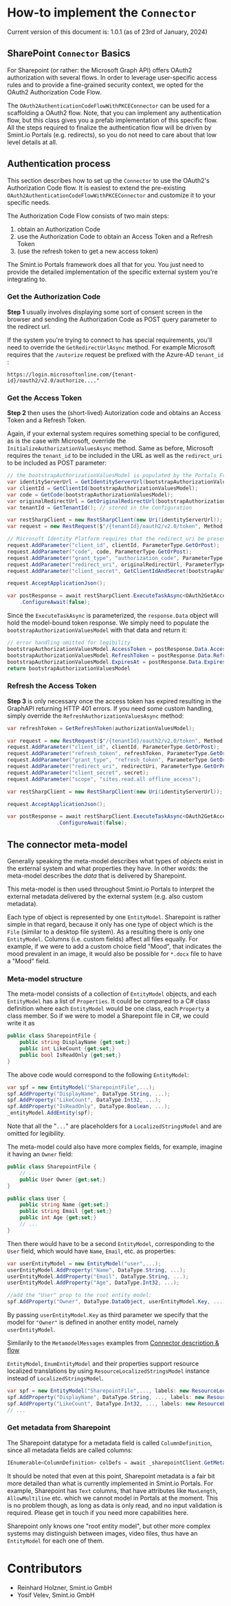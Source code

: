 How-to implement the `Connector`
================================

Current version of this document is: 1.0.1 (as of 23rd of January, 2024)

## SharePoint `Connector` Basics

For Sharepoint (or rather: the Microsoft Graph API) offers OAuth2 authorization with several flows. In order to 
leverage user-specific access rules and to provide a fine-grained security context, we opted for the OAuth2 Authorization 
Code Flow.

The `OAuth2AuthenticationCodeFlowWithPKCEConnector` can be used for a scaffolding a OAuth2 flow. Note, that you can implement
any authentication flow, but this class gives you a prefab implementation of this specific flow. All the steps required
to finalize the authentication flow will be driven by Smint.io Portals (e.g. redirects), so you do not need to care about
that low level details at all.

## Authentication process

This section describes how to set up the `Connector` to use the OAuth2's Authorization Code flow. It is easiest to
extend the pre-existing `OAuth2AuthenticationCodeFlowWithPKCEConnector` and customize it to your specific needs. 

The Authorization Code Flow consists of two main steps:

1. obtain an Authorization Code
2. use the Authorization Code to obtain an Access Token and a Refresh Token
3. (use the refresh token to get a new access token)

The Smint.io Portals framework does all that for you. You just need to provide the detailed implementation of the
specific external system you're integrating to.

### Get the Authorization Code

**Step 1** usually involves displaying some sort of consent screen in the browser and sending the Authorization Code as
POST query parameter to the redirect url.

If the system you're trying to connect to has special requirements, you'll need to override the `GetRedirectUrlAsync`
method. For example Microsoft requires that the `/autorize` request be prefixed with the Azure-AD `tenant_id` :

```http request
https://login.microsoftonline.com/{tenant-id}/oauth2/v2.0/authorize...."
```

### Get the Access Token
**Step 2** then uses the (short-lived) Autorization code and obtains an Access Token and a Refresh Token.

Again, if your external system requires something special to be configured, as is the case with Microsoft, override
the `InitializeAuthorizationValuesAsync` method. Same as before, Microsoft requires the `tenant_id` to be included in
the URL as well as the `redirect_uri` to be included as POST parameter:

```c#
// the bootstrapAuthorizationValuesModel is populated by the Portals Framework
var identityServerUrl = GetIdentityServerUrl(bootstrapAuthorizationValuesModel);
var clientId = GetClientId(bootstrapAuthorizationValuesModel);
var code = GetCode(bootstrapAuthorizationValuesModel);
var originalRedirectUrl = GetOriginalRedirectUrl(bootstrapAuthorizationValuesModel);
var tenantId = GetTenantId(); // stored in the Configuration

var restSharpClient = new RestSharpClient(new Uri(identityServerUrl)); //stored in the Configuration
var request = new RestRequest($"/{tenantId}/oauth2/v2.0/token", Method.POST);

// Microsoft Identity Platform requires that the redirect_uri be present
request.AddParameter("client_id", clientId, ParameterType.GetOrPost);
request.AddParameter("code", code, ParameterType.GetOrPost);
request.AddParameter("grant_type", "authorization_code", ParameterType.GetOrPost);
request.AddParameter("redirect_uri", originalRedirectUrl, ParameterType.GetOrPost);
request.AddParameter("client_secret", GetClientIdAndSecret(bootstrapAuthorizationValuesModel).ClientSecret);

request.AcceptApplicationJson();

var postResponse = await restSharpClient.ExecuteTaskAsync<OAuth2GetAccessTokenResponse>(request)
    .ConfigureAwait(false);
```

Since the `ExecuteTaskAsync` is parameterized, the `response.Data` object will hold the model-bound token response. We simply need to populate the `bootstrapAuthorizationValuesModel`
with that data and return it: 
```c#
// error handling omitted for legibility
bootstrapAuthorizationValuesModel.AccessToken = postResponse.Data.AccessToken;
bootstrapAuthorizationValuesModel.RefreshToken = postResponse.Data.RefreshToken;
bootstrapAuthorizationValuesModel.ExpiresAt = postResponse.Data.ExpiresAt;
return bootstrapAuthorizationValuesModel
```

### Refresh the Access Token
**Step 3** is only necessary once the access token has expired resulting in the GraphAPI returning HTTP 401 errors. If you need some custom handling, simply override the
`RefreshAuthorizationValuesAsync` method: 

```c#
var refreshToken = GetRefreshToken(authorizationValuesModel);

var request = new RestRequest($"/{tenantId}/oauth2/v2.0/token", Method.POST);
request.AddParameter("client_id", clientId, ParameterType.GetOrPost);
request.AddParameter("refresh_token", refreshToken, ParameterType.GetOrPost);
request.AddParameter("grant_type", "refresh_token", ParameterType.GetOrPost);
request.AddParameter("redirect_uri", redirectUri, ParameterType.GetOrPost);
request.AddParameter("client_secret", secret);
request.AddParameter("scope", "sites.read.all offline_access");

var restSharpClient = new RestSharpClient(new Uri(identityServerUrl));

request.AcceptApplicationJson();

var postResponse = await restSharpClient.ExecuteTaskAsync<OAuth2GetAccessTokenResponse>(request)
                .ConfigureAwait(false);
```

## The connector meta-model

Generally speaking the meta-model describes what types of *objects* exist in the external system and what properties they have. In other words: the meta-model describes the _data_ that is delivered by Sharepoint. 

This meta-model is then used throughout Smint.io Portals to interpret the external metadata delivered by the external system (e.g. also custom metadata).

Each type of object is represented by one `EntityModel`. Sharepoint is rather simple in that regard, because it only has one type of object which is the `File` (similar to a desktop file system). As a resulting
there is only one `EntityModel`. Columns (i.e. custom fields) affect all files equally. For example, if we were to add a custom choice field "Mood", that indicates the mood prevalent in an image, it would also be 
possible for `*.docx` file to have a "Mood" field. 

###  Meta-model structure

The meta-model consists of a collection of `EntityModel` objects, and each `EntityModel` has a list of `Properties`. It could be compared to a C# class definition where each `EntityModel` would be one 
class, each `Property` a class member. So if we were to model a Sharepoint file in C#, we could write it as

```c#
public class SharepointFile {
    public string DisplayName {get;set;}
    public int LikeCount {get;set;}  
    public bool IsReadOnly {get;set;}
}
```
The above code would correspond to the following `EntityModel`: 

```c#
var spf = new EntityModel("SharepointFile",...);
spf.AddProperty("DisplayName", DataType.String, ...);
spf.AddProperty("LikeCount", DataType.Int32, ...);
spf.AddProperty("IsReadOnly", DataType.Boolean, ...);
_entityModel.AddEntity(spf);
```
Note that all the "`...`" are placeholders for a `LocalizedStringsModel` and are omitted for legibility.

The meta-model could also have more complex fields, for example, imagine it having an `Owner` field: 
```c#
public class SharepointFile {
    // ...
    public User Owner {get;set;}
}

public class User {
    public string Name {get;set;}
    public string Email {get;set;}
    public int Age {get;set;}
    // ...
}
```

Then there would have to be a second `EntityModel`,  corresponding to the `User` field, which would have `Name`, `Email`, etc. as properties:

```c#
var userEntityModel = new EntityModel("user",...);
userEntityModel.AddProperty("Name", DataType.String, ...);
userEntityModel.AddProperty("Email", DataType.String, ...);
userEntityModel.AddProperty("Age", DataType.Int32, ...);

//add the "User" prop to the root entity model:
spf.AddProperty("Owner", DataType.DataObject, userEntityModel.Key, ...);
```
By passing `userEntityModel.Key` as third parameter we specify that the model for `"Owner"` is defined in another entity model, namely `userEntityModel`.  

Similarily to the `MetamodelMessages` examples from [Connector description & flow](#user-content-connector-description--flow)

`EntityModel`, `EnumEntityModel` and their properties support resource localized translations by using `ResourceLocalizedStringsModel` instance instead of `LocalizedStringsModel`.

```c#
var spf = new EntityModel("SharepointFile",..., labels: new ResourceLocalizedStringsModel(nameof(MetamodelMessages.c_sharepoint_root_entity)));
spf.AddProperty("DisplayName", DataType.String, ..., labels: new ResourceLocalizedStringsModel(nameof(MetamodelMessages.c_sharepoint_root_entity_display_name)));
spf.AddProperty("LikeCount", DataType.Int32, ..., labels: new ResourceLocalizedStringsModel(nameof(MetamodelMessages.c_sharepoint_root_entity_like_count)));
// ...
```

### Get metadata from Sharepoint

The Sharepoint datatype for a metadata field is called `ColumnDefinition`, since all metadata fields are called columns: 

```c#
IEnumerable<ColumnDefinition> colDefs = await _sharepointClient.GetMetadataAsync(_siteId)
```

It should be noted that even at this point, Sharepoint metadata is a fair bit more detailed than what is currently implemented in Smint.io Portals. For example, Sharepoint has `Text` columns, 
that have attributes like `MaxLength`, `AllowMultiline` etc. which we cannot model in Portals at the moment. This is no problem though, as long as data is only read, and no input
validation is required. Please get in touch if you need more capabilities here.

Sharepoint only knows one "root entity model", but other more complex systems may distinguish between images, video files, thus have an `EntityModel` for each one of them.

Contributors
============

- Reinhard Holzner, Smint.io GmbH
- Yosif Velev, Smint.io GmbH
